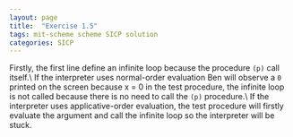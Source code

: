 ```yaml
---
layout: page
title:  "Exercise 1.5"
tags: mit-scheme scheme SICP solution
categories: SICP
---
```

Firstly, the first line define an infinite loop because the procedure `(p)` call itself.\\
If the interpreter uses normal-order evaluation Ben will observe a `0` printed on the screen because x = 0 in the test procedure, the infinite loop is not called because there is no need to call the `(p)` procedure.\\
If the interpreter uses applicative-order evaluation, the test procedure will firstly evaluate the argument and call the infinite loop so the interpreter will be stuck.
